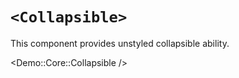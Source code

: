 # `<Collapsible>`

This component provides unstyled collapsible ability.

<Demo::Core::Collapsible />

